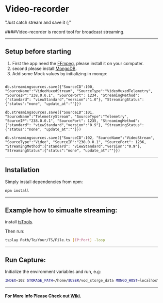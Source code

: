 # Video-recorder
"Just catch stream and save it (;"


####Video-recorder is record tool for broadcast streaming.

___


## Setup before starting

1. First the app need the [FFmpeg](https://ffmpeg.org/), please install it on your computer.
2. second please install [MongoDB](https://www.mongodb.com/).
3. Add some Mock values by initializing in mongo:
```

db.streamingsources.save({"SourceID":100, "SourceName":"VideoMuxedStream", "SourceType":"VideoMuxedTelemetry", "SourceIP":"238.0.0.1", "SourcePort": 1234, "StreamingMethod":{"standard": "viewStandard","version":"1.0"}, "StreamingStatus":{"status":"none", "update_at":""}})

db.streamingsources.save({"SourceID":101, "SourceName":"TelemetryStream", "SourceType":"Telemetry", "SourceIP":"238.0.0.1", "SourcePort": 1235, "StreamingMethod":{"standard": "viewStandard","version":"0.9"}, "StreamingStatus":{"status":"none", "update_at":""}})

db.streamingsources.save({"SourceID":102, "SourceName":"VideoStream", "SourceType":"Video", "SourceIP":"238.0.0.1", "SourcePort": 1236, "StreamingMethod":{"standard": "viewStandard","version":"0.9"}, "StreamingStatus":{"status":"none", "update_at":""}})
```

___

## Installation
Simply install dependencies from npm:
```Bash
npm install
```
___

## Example how to simualte streaming:

install [tsTools](https://github.com/kynesim/tstools).

Then run:

```Bash
tsplay Path/To/Your/TS/File.ts [IP:Port] -loop
```

___

## Run Capture:
Initialize the environment variables and run, e.g:
```Bash
INDEX=102 STORAGE_PATH=/home/$USER/vod_storge_data MONGO_HOST=localhost MONGO_PORT=27017 MONGO_DATABASE=replay_dev node index.js
```

___

#### For More Info Please Check out [Wiki](https://github.com/linnovate/replay-infra/wiki).

